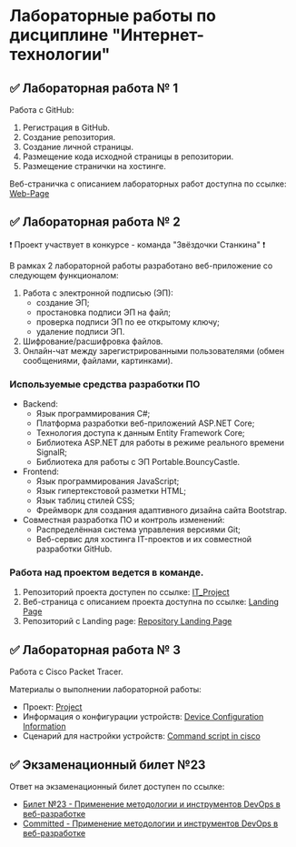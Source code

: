 # Лабораторные работы по дисциплине "Интернет-технологии"

## ✅ Лабораторная работа № 1

Работа с GitHub: 
1. Регистрация в GitHub.
2. Создание репозитория.
3. Создание личной страницы.
4. Размещение кода исходной страницы в репозитории.
5. Размещение странички на хостинге.

Веб-страничка с описанием лабораторных работ доступна по ссылке: [Web-Page](https://aggink.github.io/LaboratoryWorks_IT/)

## ✅ Лабораторная работа № 2

❗ Проект участвует в конкурсе - команда "Звёздочки Станкина" ❗

В рамках 2 лабораторной работы разработано веб-приложение со следующем функционалом:
1. Работа с электронной подписью (ЭП):
   * создание ЭП;
   * простановка подписи ЭП на файл;
   * проверка подписи ЭП по ее открытому ключу;
   * удаление подписи ЭП.
2. Шифрование/расшифровка файлов.
3. Онлайн-чат между зарегистрированными пользователями (обмен сообщениями, файлами, картинками).

### Используемые средства разработки ПО

* Backend:
   + Язык программирования С#;
   + Платформа разработки веб-приложений ASP.NET Core;
   + Технология доступа к данным Entity Framework Core;
   + Библиотека ASP.NET для работы в режиме реального времени SignalR;
   + Библиотека для работы с ЭП Portable.BouncyCastle.
* Frontend:
   + Язык программирования JavaScript;
   + Язык гипертекстовой разметки HTML;
   + Язык таблиц стилей CSS;
   + Фреймворк для создания адаптивного дизайна сайта Bootstrap.
* Совместная разработка ПО и контроль изменений:
   + Распределённая система управления версиями Git;
   + Веб-сервис для хостинга IT-проектов и их совместной разработки GitHub.

### Работа над проектом ведется в команде.
1. Репозиторий проекта доступен по ссылке: [IT_Project](https://github.com/kxenki/IT_Project)
2. Веб-страница с описанием проекта доступна по ссылке: [Landing Page](https://kxenki.github.io/IT_Project/)
3. Репозиторий c Landing page: [Repository Landing Page](https://github.com/kxenki/IT_Project/tree/LandingPage)

## ✅ Лабораторная работа № 3

Работа с Сisco Packet Tracer.

Материалы о выполнении лабораторной работы:
* Проект: [Project](https://github.com/aggink/LaboratoryWorks_IT/blob/main/Network%20Setup/Project.pka?raw=true)
* Информация о конфигурации устройств: [Device Configuration Information](https://github.com/aggink/LaboratoryWorks_IT/blob/main/Network%20Setup/Device%20Configuration%20Information.pdf)
* Сценарий для настройки устройств: [Command script in cisco](https://github.com/aggink/LaboratoryWorks_IT/blob/main/Network%20Setup/Command%20script%20in%20cisco.txt)

## ✅ Экзаменационный билет №23

Ответ на экзаменационный билет доступен по ссылке:
* [Билет №23 - Применение методологии и инструментов DevOps в веб-разработке](https://github.com/stankin/inet-2022/wiki/exam23)
* [Committed - Применение методологии и инструментов DevOps в веб-разработке](https://github.com/stankin/inet-2022/wiki/exam23/_compare/fbe7996e120251f909c836745bbb2445c47d7939...ca0c8a452e22a948aaa82df48d0d2951d762fb2b)
